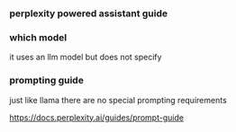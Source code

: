 ### perplexity powered assistant guide 
### which model 

it uses an llm model but does not specify 




### prompting guide 
just like llama there are no special prompting requirements





https://docs.perplexity.ai/guides/prompt-guide




